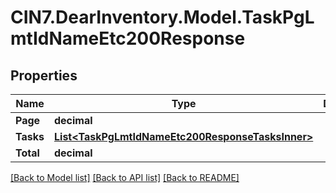 # CIN7.DearInventory.Model.TaskPgLmtIdNameEtc200Response

## Properties

| Name      | Type                                                                                                  | Description | Notes      |
| --------- | ----------------------------------------------------------------------------------------------------- | ----------- | ---------- |
| **Page**  | **decimal**                                                                                           |             | [optional] |
| **Tasks** | [**List&lt;TaskPgLmtIdNameEtc200ResponseTasksInner&gt;**](TaskPgLmtIdNameEtc200ResponseTasksInner.md) |             | [optional] |
| **Total** | **decimal**                                                                                           |             | [optional] |

[[Back to Model list]](../README.md#documentation-for-models) [[Back to API list]](../README.md#documentation-for-api-endpoints) [[Back to README]](../README.md)
